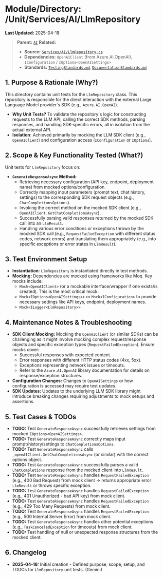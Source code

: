 # Module/Directory: /Unit/Services/AI/LlmRepository

**Last Updated:** 2025-04-18

> **Parent:** [`AI`](../README.md)
> **Related:**
> * **Source:** [`Services/AI/LlmRepository.cs`](../../../../../api-server/Services/AI/LlmRepository.cs)
> * **Dependencies:** `OpenAIClient` (from Azure.AI.OpenAI), `IConfiguration` / `IOptions<OpenAISettings>`
> * **Standards:** [`TestingStandards.md`](../../../../../Zarichney.Standards/Standards/TestingStandards.md), [`DocumentationStandards.md`](../../../../../Zarichney.Standards/Development/DocumentationStandards.md)

## 1. Purpose & Rationale (Why?)

This directory contains unit tests for the `LlmRepository` class. This repository is responsible for the direct interaction with the external Large Language Model provider's SDK (e.g., `Azure.AI.OpenAI`).

* **Why Unit Tests?** To validate the repository's logic for constructing requests to the LLM API, calling the correct SDK methods, parsing responses, and handling SDK-specific errors, all in isolation from the actual external API.
* **Isolation:** Achieved primarily by mocking the LLM SDK client (e.g., `OpenAIClient`) and configuration access (`IConfiguration` or `IOptions`).

## 2. Scope & Key Functionality Tested (What?)

Unit tests for `LlmRepository` focus on:

* **`GenerateResponseAsync` Method:**
    * Retrieving necessary configuration (API key, endpoint, deployment name) from mocked options/configuration.
    * Correctly mapping input parameters (prompt text, chat history, settings) to the corresponding SDK request objects (e.g., `ChatCompletionsOptions`).
    * Invoking the correct method on the mocked SDK client (e.g., `OpenAIClient.GetChatCompletionsAsync`).
    * Successfully parsing valid responses returned by the mocked SDK call into an `LlmResult`.
    * Handling various error conditions or exceptions thrown by the mocked SDK call (e.g., `RequestFailedException` with different status codes, network errors) and translating them appropriately (e.g., into specific exceptions or error states in `LlmResult`).

## 3. Test Environment Setup

* **Instantiation:** `LlmRepository` is instantiated directly in test methods.
* **Mocking:** Dependencies are mocked using frameworks like Moq. Key mocks include:
    * `Mock<OpenAIClient>` (or a mockable interface/wrapper if one exists/is created). This is the most critical mock.
    * `Mock<IOptions<OpenAISettings>>` or `Mock<IConfiguration>` to provide necessary settings like API keys, endpoint, deployment names.
    * `Mock<ILogger<LlmRepository>>`

## 4. Maintenance Notes & Troubleshooting

* **SDK Client Mocking:** Mocking the `OpenAIClient` (or similar SDKs) can be challenging as it might involve mocking complex request/response objects and specific exception types (`RequestFailedException`). Ensure mocks cover:
    * Successful responses with expected content.
    * Error responses with different HTTP status codes (4xx, 5xx).
    * Exceptions representing network issues or timeouts.
    * Refer to the `Azure.AI.OpenAI` library documentation for details on response/exception structures.
* **Configuration Changes:** Changes to `OpenAISettings` or how configuration is accessed may require test updates.
* **SDK Updates:** Updates to the underlying LLM SDK library might introduce breaking changes requiring adjustments to mock setups and assertions.

## 5. Test Cases & TODOs

* **TODO:** Test `GenerateResponseAsync` successfully retrieves settings from mocked `IOptions<OpenAISettings>`.
* **TODO:** Test `GenerateResponseAsync` correctly maps input prompt/history/settings to `ChatCompletionsOptions`.
* **TODO:** Test `GenerateResponseAsync` calls `_openAIClient.GetChatCompletionsAsync` (or similar) with the correct options object.
* **TODO:** Test `GenerateResponseAsync` successfully parses a valid `ChatCompletions` response from the mocked client into `LlmResult`.
* **TODO:** Test `GenerateResponseAsync` handles `RequestFailedException` (e.g., 400 Bad Request) from mock client -> returns appropriate error `LlmResult` or throws specific exception.
* **TODO:** Test `GenerateResponseAsync` handles `RequestFailedException` (e.g., 401 Unauthorized - bad API key) from mock client.
* **TODO:** Test `GenerateResponseAsync` handles `RequestFailedException` (e.g., 429 Too Many Requests) from mock client.
* **TODO:** Test `GenerateResponseAsync` handles `RequestFailedException` (e.g., 500 Internal Server Error) from mock client.
* **TODO:** Test `GenerateResponseAsync` handles other potential exceptions (e.g., `TaskCanceledException` for timeouts) from mock client.
* **TODO:** Test handling of null or unexpected response structures from the mocked client.

## 6. Changelog

* **2025-04-18:** Initial creation - Defined purpose, scope, setup, and TODOs for `LlmRepository` unit tests. (Gemini)

